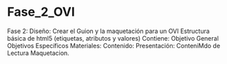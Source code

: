 # Fase_2_OVI
Fase 2: Diseño: Crear el Guion y la maquetación para un OVI
Estructura básica de html5 (etiquetas, atributos y valores)
Contiene:
Objetivo General 
Objetivos Específicos
Materiales:
Contenido:
Presentación:
ConteniMdo de Lectura
Maquetacion.
